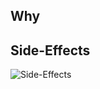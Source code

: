 ## Why

## Side-Effects

<img src="https://imgs.xkcd.com/comics/haskell.png" alt="Side-Effects" style="min-height:100vh;">

## Recursion

<img src="https://imgs.xkcd.com/comics/functional.png" alt="Recursion" style="min-height:100vh;">

## Source Code

https://ls7.ch/fjs

